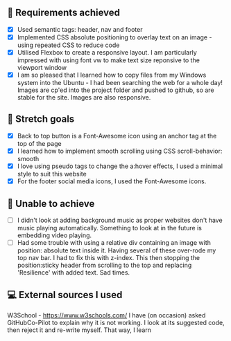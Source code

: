 ## :dart: Requirements achieved

- [x] Used semantic tags: header, nav and footer
- [x] Implemented CSS absolute positioning to overlay text on an image - using repeated CSS to reduce code
- [x] Utilised Flexbox to create a responsive layout. I am particularly impressed with using font vw to make text size reponsive to the viewport window
- [x] I am so pleased that I learned how to copy files from my Windows system into the Ubuntu - I had been searching the web for a whole day! Images are cp'ed into the project folder and pushed to github, so are stable for the site. Images are also responsive.

## :dart: Stretch goals

- [x] Back to top button is a Font-Awesome icon using an anchor tag at the top of the page
- [x] I learned how to implement smooth scrolling using CSS scroll-behavior: smooth
- [x] I love using pseudo tags to change the a:hover effects, I used a minimal style to suit this website
- [x] For the footer social media icons, I used the Font-Awesome icons.

## :pushpin: Unable to achieve

- [ ] I didn't look at adding background music as proper websites don't have music playing automatically. Something to look at in the future is embedding video playing.
- [ ] Had some trouble with using a relative div containing an image with position: absolute text inside it. Having several of these over-rode my top nav bar. I had to fix this with z-index. This then stopping the position:sticky header from scrolling to the top and replacing 'Resilience' with added text. Sad times.

## :computer: External sources I used

W3School - https://www.w3schools.com/
I have (on occasion) asked GitHubCo-Pilot to explain why it is not working. I look at its suggested code, then reject it and re-write myself. That way, I learn
